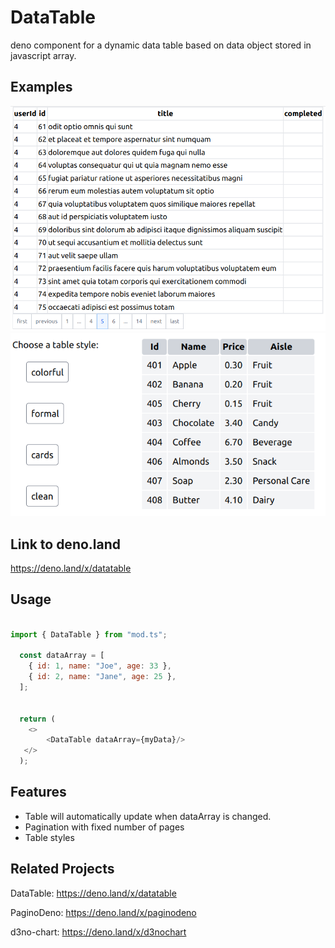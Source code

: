 # DataTable
deno component for a dynamic data table based on data object stored in javascript array.

## Examples
![datatable01](images/datatable01.png)
![datatable02](images/datatable02.png)

## Link to deno.land
https://deno.land/x/datatable

## Usage
~~~js

import { DataTable } from "mod.ts";

  const dataArray = [
    { id: 1, name: "Joe", age: 33 },
    { id: 2, name: "Jane", age: 25 },
  ];


  return (
    <>
        <DataTable dataArray={myData}/>
   </>
  );

~~~
## Features
* Table will automatically update when dataArray is changed.
* Pagination with fixed number of pages
* Table styles

## Related Projects

DataTable:
https://deno.land/x/datatable

PaginoDeno:
https://deno.land/x/paginodeno

d3no-chart:
https://deno.land/x/d3nochart
